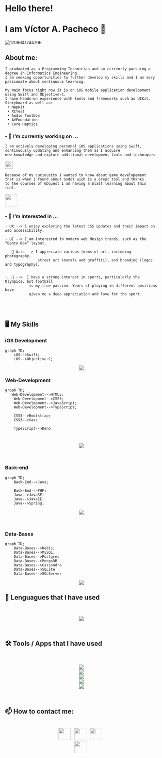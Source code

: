 <!--
**Victor-A-P/Victor-A-P** is a ✨ _special_ ✨ repository because its `README.md` (this file) appears on your GitHub profile.

-->
# Hello there! <br><br> I am Víctor A. Pacheco 👋
<!---------------------------------------------------------------------------------------------------------------------------------------------------------------------------------------------------------------->

![1706641744706](https://github.com/Victor-A-P/Victor-A-P/assets/75404970/c9d47f0c-e429-4bc1-85f0-af09058b60e7)

<!---------------------------------------------------------------------------------------------------------------------------------------------------------------------------------------------------------------->

## About me:
```
I graduated as a Programming Technician and am currently pursuing a degree in Informatics Engineering. 
I am seeking opportunities to further develop my skills and I am very passionate about continuous learning.

My main focus right now it is on iOS mobile application development using Swift and Objective-C.
I have hands-on experience with tools and frameworks such as UIKit, Storyboard as well as: 
 • MapKit 
 • XCTest
 • Audio Toolbox
 • AVFoundation
 • Core Haptics
```
### - 🔭 I’m currently working on ...


```
I am actively developing personal iOS applications using Swift,
continuously updating and enhancing them as I acquire
new knowledge and explore additional development tools and techniques.
```
<a href="https://developer.apple.com/learn/" target="_blank"><img height="25" src="https://img.shields.io/badge/swift-F54A2A?style=for-thebadge&logo=swift&logoColor=white"></a>



```
Because of my curiousity I wanted to know about game developement
that is when I found about Godot wich is a great tool and thanks
to the courses of GDquest I am having a blast learning abaut this tool.  
```
<a href="https://www.gdquest.com/" target="_blank"><img height="40" src="https://img.shields.io/badge/GODOT-%23FFFFFF.svg?style=for-thebadge&logo=godot-engine"></a>


### - 👀 I’m interested in ...


    - UX --> I enjoy exploring the latest CSS updates and their impact on web accessibility.
    
    - UI --> I am interested in modern web design trends, such as the “Bento Box” layout.
    
    -  🎨 Arts --> I appreciate various forms of art, including photography, 
                   street art (murals and graffiti), and branding (logos and typography).

            
    -  🏈 -->  I have a strong interest in sports, particularly the Olympics, but football
               is my true passion. Years of playing in different positions have 
               given me a deep appreciation and love for the sport.

<br><br>
<!--

    
<!---------------------------------------------------------------------------------------------------------------------------------------------------------------------------------------------------------------->
<!--
[![Victor-A-P's github activity graph](https://github-readme-activity-graph.vercel.app/graph?username=Victor-A-P&bg_color=0d1117&color=ffffff&line=00b3ff&point=f9fafa&area=true&hide_border=true)](https://github.com/Victor-A-P/github-readme-activity-graph)

<!---------------------------------------------------------------------------------------------------------------------------------------------------------------------------------------------------------------->
<!--
<div align="center">  
  <img width="49%" height="195px" src="https://github-readme-stats.vercel.app/api?username=Victor-A-P&show_icons=true&count_private=true&hide_border=true&title_color=02D9F7FF&icon_color=02D9F7FF&text_color=c9d1d9&bg_color=0d1117" alt="Victor-A-P Dev github stats" /> 
  
  <img width="41%" height="195px" src="https://github-readme-stats.vercel.app/api/top-langs/?username=Victor-A-P&layout=compact&hide_border=true&title_color=02D9F7FF&text_color=02D9F7FF&bg_color=0d1117" />
</div> 

<!---------------------------------------------------------------------------------------------------------------------------------------------------------------------------------------------------------------->
<!--
![](https://github.com/Platane/snk/raw/output/github-contribution-grid-snake.svg)
https://github.com/marketplace/actions/generate-snake-game-from-github-contribution-grid
-->
<!---------------------------------------------------------------------------------------------------------------------------------------------------------------------------------------------------------------->

## 🖥️ My Skills

### iOS Development

```mermaid
graph TD;
    iOS-->Swift;
    iOS-->Objective-C;
```
<p align="center">
  <a href="#">
    <img src="https://skillicons.dev/icons?i=apple,swift,obj-c" />
  </a>
</p>

### Web-Development

```mermaid
graph TD;
   Web-Development-->HTML5;
    Web-Development-->CSS3;
    Web-Development-->JavaScript;
    Web-Development-->TypeScript;

    CSS3-->Bootstrap;
    CSS3-->Sass

    TypeScript-->Deno
   
   
```
 

<p align="center">
  <a href="#">
    <img src="https://skillicons.dev/icons?i=html,css,js,ts,sass,bootstrap,deno" />
  </a>
</p>

  <!--
  
  -->

<br>

### Back-end

```mermaid
graph TD;
    Back-End-->Java;
   
    Back-End-->PHP;
    Java-->JavaSE;
    Java-->JavaEE;
    Java-->Spring;

```



<p align="center">
  <a href="#">
    <img src="https://skillicons.dev/icons?i=java,php,spring" />
  </a>
</p>

<br>

### Data-Bases

```mermaid
graph TD;
    Data-Bases-->Redis;
    Data-Bases-->MySQL;
    Data-Bases-->Postgres
    Data-Bases-->MongoDB
    Data-Bases-->Cassandra
    Data-Bases-->SQLite
    Data-Bases-->SQLServer
```


<p align="center">
  <a href="#">
    <img src="https://skillicons.dev/icons?i=redis,mysql,postgres,mongo,cassandra,sqlite" />
  </a>
</p>

<!--
postgrade, mongodb,gcp,azure,aws
-->

<!----------------------------------------------------------------------------------------------------------------------------------------------------------------------------------------------------------------->

## 💼 Lenguagues that I have used

<br>
<p align="center">
  <a href="#">
    <img src="https://skillicons.dev/icons?i=java,cpp,c,py,php,md,regex" />
  </a>
</p>
<!--
swift, spring, sass, rust, ruby,nodejs, go, flask,angular 
-->
<br>

## 🛠️ Tools / Apps that I have used

<br>
<p align="center">
  <a href="#">
    <img src="https://skillicons.dev/icons?i=vscode,visualstudio,idea" /><br>
    <img src="https://skillicons.dev/icons?i=eclipse,rider,deno" /><br>
    <img src="https://skillicons.dev/icons?i=git,github,powershell" /><br>
    <img src="https://skillicons.dev/icons?i=unity,godot,blender" /><br>
    <img src="https://skillicons.dev/icons?i=figma,notion" /><br>
  </a>
</p>
<br>

<!---------------------------------------------------------------------------------------------------------------------------------------------------------------------------------------------------------------->

## 📫 How to contact me: 

<div align='center'>
  <br>
  <a href="https://www.linkedin.com/in/victoralejandropachecogarcia/" target="_blank"><img height="40" src="https://img.shields.io/badge/linkedin-%230077B5.svg?&style=for-thebadge&logo=linkedin&logoColor=white" ></a>&nbsp;&nbsp;                                                                          
  <a href="mailto:victor.alejandro.ph@gmail.com?Subject=Contacting%20you%20from%20Github:" ><img height="40" src="https://img.shields.io/badge/Gmail-c14438?style=for-thebadge&logo=Gmail&logoColor=white&" ></a>&nbsp;&nbsp;                                                                               
  <a href="mailto:victor.pacheco.ph@outlook.com?Subject=Contacting%20you%20from%20Github:" ><img height="40" src="https://img.shields.io/badge/Outlook-0078D4?style=for-thebadge&logo=microsoft-outlook&logoColor=white" ></a>&nbsp;&nbsp;
  <br>
  <a href="https://twitter.com/Victor_A_P_G" target="_blank" ><img height="40" src="https://img.shields.io/badge/Twitter-blue?style=for-thebadge&logo=twitter&style=flat-square" ></a>&nbsp;&nbsp;
  <br>
</div>
